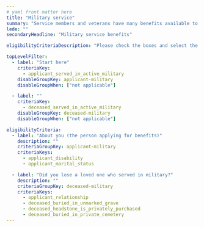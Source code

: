 ```yaml
---
# yaml front matter here
title: "Military service"
summary: "Service members and veterans have many benefits available to them, including educational assistance, home loans, and life insurance."
lede: ""
secondaryHeadline: "Military service benefits"

eligibilityCriteriaDescription: "Please check the boxes and select the options that best describe your situation. Answer as many questions as possible for the most accurate results."

topLevelFilter:
  - label: "Start here"
    criteriaKey:
      - applicant_served_in_active_military
    disableGroupKey: applicant-military
    disableGroupWhen: ["not applicable"]

  - label: ""
    criteriaKey:
      - deceased_served_in_active_military
    disableGroupKey: deceased-military
    disableGroupWhen: ["not applicable"]

eligibilityCriteria:
  - label: "About you (the person applying for benefits)"
    description: ""
    criteriaGroupKey: applicant-military
    criteriaKeys:
      - applicant_disability
      - applicant_marital_status

  - label: "Did you lose a loved one who served in military?"
    description: ""
    criteriaGroupKey: deceased-military
    criteriaKeys:
      - applicant_relationship
      - deceased_buried_in_unmarked_grave
      - deceased_headstone_is_privately_purchased
      - deceased_buried_in_private_cemetery
---
```

